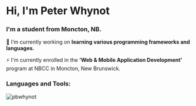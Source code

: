 <h1 align="left">Hi, I'm Peter Whynot</h1>
<h3 align="left">I'm a student from Moncton, NB.</h3>

🌱 I’m currently working on **learning various programming frameworks and languages.** 

⚡ I'm currently enrolled in the **'Web & Mobile Application Development'** program at NBCC in Moncton, New Brunswick.

<p align="left">
</p>

<h3 align="left">Languages and Tools:</h3>

<p><img align="center" src="https://github-readme-streak-stats.herokuapp.com/?user=pbwhynot&" alt="pbwhynot" /></p>








